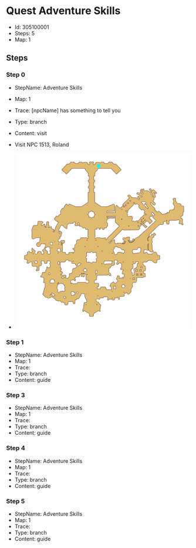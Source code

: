 # Quest Adventure Skills 

- Id: 305100001
- Steps: 5
- Map: 1

## Steps

### Step 0
- StepName:  Adventure Skills 
- Map:  1
- Trace:  [npcName] has something to tell you
- Type:  branch
- Content:  visit
- Visit NPC 1513, Roland

- ![images/305100001_0.png](images/305100001_0.png)


### Step 1
- StepName:  Adventure Skills 
- Map:  1
- Trace:  
- Type:  branch
- Content:  guide


### Step 3
- StepName:  Adventure Skills 
- Map:  1
- Trace:  
- Type:  branch
- Content:  guide


### Step 4
- StepName:  Adventure Skills 
- Map:  1
- Trace:  
- Type:  branch
- Content:  guide


### Step 5
- StepName:  Adventure Skills 
- Map:  1
- Trace:  
- Type:  branch
- Content:  guide


